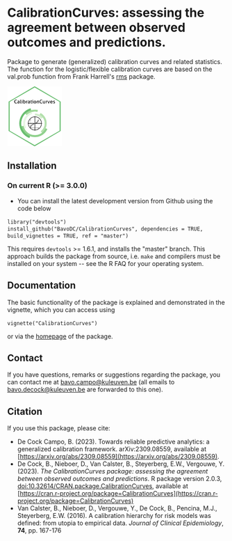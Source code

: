 CalibrationCurves: assessing the agreement between observed outcomes and predictions.
====
Package to generate (generalized) calibration curves and related statistics. The function for the logistic/flexible calibration curves are based on the val.prob function from Frank Harrell's [rms](https://cran.r-project.org/package=rms) package.

<p align="left">
  <img src="vignettes/CalibrationCurves.png" width="25%">
</p>

## Installation

### On current R (>= 3.0.0)
* You can install the latest development version from Github using the code below

```
library("devtools")
install_github("BavoDC/CalibrationCurves", dependencies = TRUE, build_vignettes = TRUE, ref = "master")
```

This requires `devtools` >= 1.6.1, and installs the "master" branch. This approach builds the package from source, 
i.e. `make` and compilers must be installed on your system -- see the R FAQ for your operating system.

## Documentation
The basic functionality of the package is explained and demonstrated in the vignette, which you can access using
```
vignette("CalibrationCurves")
```

or via the [homepage](https://bavodc.github.io/websiteCalibrationCurves/articles/CalibrationCurves.html) of the package. 


## Contact
If you have questions, remarks or suggestions regarding the package, you can contact me at [bavo.campo@kuleuven.be](mailto:bavo.campo@kuleuven.be) (all emails to [bavo.decock@kuleuven.be](mailto:bavo.decock@kuleuven.be) are
forwarded to this one).

## Citation
If you use this package, please cite: <br />
- De Cock Campo, B. (2023). Towards reliable predictive analytics: a generalized calibration framework. arXiv:2309.08559, available at [https://arxiv.org/abs/2309.08559](https://arxiv.org/abs/2309.08559). <br />
- De Cock, B., Nieboer, D., Van Calster, B., Steyerberg, E.W., Vergouwe, Y. (2023). _The CalibrationCurves package: assessing the agreement between observed outcomes and predictions_. R package version 2.0.3, [doi:10.32614/CRAN.package.CalibrationCurves](https://doi.org/10.32614/CRAN.package.CalibrationCurves), available at [https://cran.r-project.org/package=CalibrationCurves](https://cran.r-project.org/package=CalibrationCurves) <br />
- Van Calster, B., Nieboer, D., Vergouwe, Y., De Cock, B., Pencina, M.J., Steyerberg, E.W. (2016). A calibration hierarchy for risk models was defined: from utopia to empirical data. _Journal of Clinical Epidemiology_, __74__, pp. 167-176 <br />
